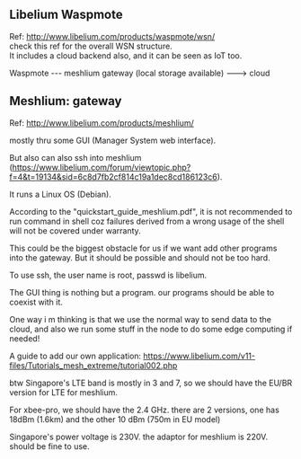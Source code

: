 Libelium Waspmote
-----------------------

Ref: http://www.libelium.com/products/waspmote/wsn/  
check this ref for the overall WSN structure.  
It includes a cloud backend also, and it can be seen as IoT too.

Waspmote --- meshlium gateway (local storage available) ---> cloud


Meshlium: gateway
-----------------------

Ref: http://www.libelium.com/products/meshlium/

mostly thru some GUI (Manager System web interface).

But also can also ssh into meshlium (https://www.libelium.com/forum/viewtopic.php?f=4&t=19134&sid=6c8d7fb2cf814c19a1dec8cd186123c6).

It runs a Linux OS (Debian).

According to the "quickstart_guide_meshlium.pdf", it is not recommended to run command in shell 
coz failures derived from a wrong usage of the shell will not be covered under warranty.

This could be the biggest obstacle for us if we want add other programs into the gateway. 
But it should be possible and should not be too hard.

To use ssh, the user name is root, passwd is libelium. 

The GUI thing is nothing but a program. our programs should be able to coexist with it.

One way i m thinking is that we use the normal way to send data to the cloud, 
and also we run some stuff in the node to do some edge computing if needed!

A guide to add our own application: https://www.libelium.com/v11-files/Tutorials_mesh_extreme/tutorial002.php

btw Singapore's LTE band is mostly in 3 and 7, so we should have the EU/BR version for LTE for meshlium.

For xbee-pro, we should have the 2.4 GHz. there are 2 versions, one has 18dBm (1.6km) and the other 10 dBm (750m in EU model)

Singapore's power voltage is 230V. the adaptor for meshlium is 220V. should be fine to use.


